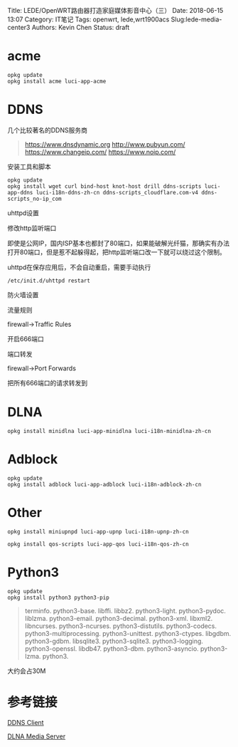 Title: LEDE/OpenWRT路由器打造家庭媒体影音中心（三）
Date: 2018-06-15 13:07
Category: IT笔记
Tags: openwrt, lede,wrt1900acs
Slug:lede-media-center3
Authors: Kevin Chen
Status: draft



# acme

```
opkg update
opkg install acme luci-app-acme
```



# DDNS

几个比较著名的DDNS服务商

> https://www.dnsdynamic.org
> http://www.pubyun.com/
> https://www.changeip.com/
> https://www.noip.com/



安装工具和脚本

```
opkg update
opkg install wget curl bind-host knot-host drill ddns-scripts luci-app-ddns luci-i18n-ddns-zh-cn ddns-scripts_cloudflare.com-v4 ddns-scripts_no-ip_com
```

uhttpd设置

修改http监听端口

即使是公网IP，国内ISP基本也都封了80端口，如果能破解光纤猫，那确实有办法打开80端口，但是惹不起躲得起，把http监听端口改一下就可以绕过这个限制。

uhttpd在保存应用后，不会自动重启，需要手动执行

```
/etc/init.d/uhttpd restart   
```



防火墙设置

流量规则

firewall->Traffic Rules

开启666端口



端口转发

firewall->Port Forwards

把所有666端口的请求转发到



# DLNA

```
opkg install minidlna luci-app-minidlna luci-i18n-minidlna-zh-cn
```



# Adblock

```
opkg update
opkg install adblock luci-app-adblock luci-i18n-adblock-zh-cn
```



# Other

```
opkg install miniupnpd luci-app-upnp luci-i18n-upnp-zh-cn

opkg install qos-scripts luci-app-qos luci-i18n-qos-zh-cn
```



# Python3

```
opkg update
opkg install python3 python3-pip
```

> terminfo.   python3-base.   libffi.   libbz2.   python3-light.   python3-pydoc.   liblzma.   python3-email.   python3-decimal.   python3-xml.   libxml2.   libncurses.   python3-ncurses.   python3-distutils.   python3-codecs.   python3-multiprocessing.   python3-unittest.   python3-ctypes.   libgdbm.   python3-gdbm.   libsqlite3.   python3-sqlite3.   python3-logging.   python3-openssl.   libdb47.   python3-dbm.   python3-asyncio.   python3-lzma.   python3.   

大约会占30M



# 参考链接

[DDNS Client](https://openwrt.org/docs/guide-user/services/ddns/client)

[DLNA Media Server](https://openwrt.org/docs/guide-user/services/media_server/dlna)

